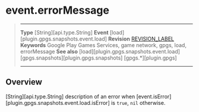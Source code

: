 # event.errorMessage

> --------------------- ------------------------------------------------------------------------------------------
> __Type__              [String][api.type.String]
> __Event__             [load][plugin.gpgs.snapshots.event.load]
> __Revision__          [REVISION_LABEL](REVISION_URL)
> __Keywords__          Google Play Games Services, game network, gpgs, load, errorMessage
> __See also__          [load][plugin.gpgs.snapshots.event.load]
>						[gpgs.snapshots][plugin.gpgs.snapshots]
>                       [gpgs.*][plugin.gpgs]
> --------------------- ------------------------------------------------------------------------------------------

## Overview

[String][api.type.String] description of an error when [event.isError][plugin.gpgs.snapshots.event.load.isError] is `true`, `nil` otherwise.